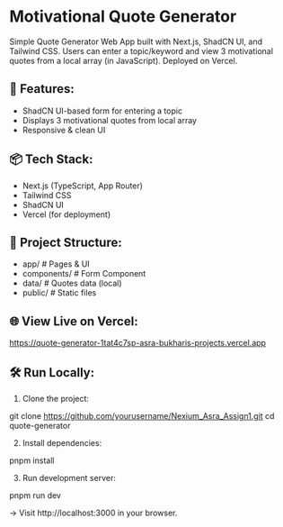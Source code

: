 # Motivational Quote Generator

Simple Quote Generator Web App built with Next.js, ShadCN UI, and Tailwind CSS.
Users can enter a topic/keyword and view 3 motivational quotes from a local array (in JavaScript). Deployed on Vercel.


## 🚀 Features:
- ShadCN UI-based form for entering a topic
- Displays 3 motivational quotes from local array
- Responsive & clean UI

## 📦 Tech Stack:
- Next.js (TypeScript, App Router)
- Tailwind CSS
- ShadCN UI
- Vercel (for deployment)

## 📂 Project Structure:

- app/ # Pages & UI
- components/ # Form Component
- data/ # Quotes data (local)
- public/ # Static files 


## 🌐 View Live on Vercel:

https://quote-generator-1tat4c7sp-asra-bukharis-projects.vercel.app

## 🛠️ Run Locally:

1. Clone the project:

git clone https://github.com/yourusername/Nexium_Asra_Assign1.git
cd quote-generator

2. Install dependencies:

pnpm install

3. Run development server:

pnpm run dev

-> Visit http://localhost:3000 in your browser.
